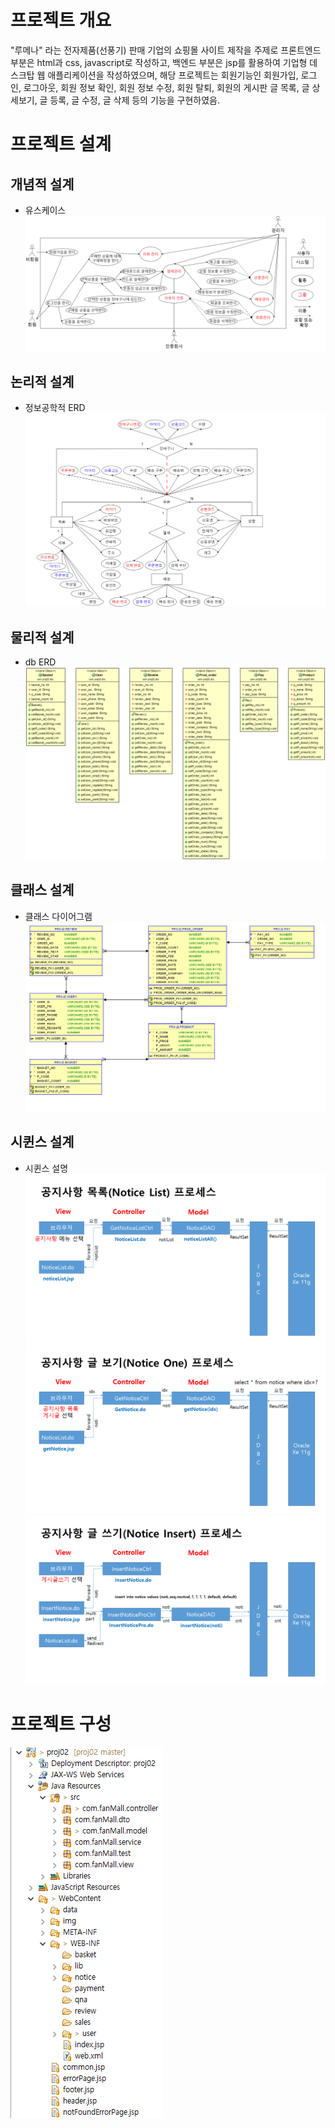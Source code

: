 # 프로젝트 개요
"루메나" 라는 전자제품(선풍기) 판매 기업의 쇼핑몰 사이트 제작을 주제로 프론트엔드 부분은 html과 css, javascript로 작성하고, 백엔드 부분은 jsp를 활용하여 기업형 데스크탑 웹 애플리케이션을 작성하였으며, 해당 프로젝트는 회원기능인 회원가입, 로그인, 로그아웃, 회원 정보 확인, 회원 정보 수정, 회원 탈퇴, 회원의 게시판 글 목록, 글 상세보기, 글 등록, 글 수정, 글 삭제 등의 기능을 구현하였음.

# 프로젝트 설계

## 개념적 설계
- 유스케이스
![유스케이스](./img/useCaseDiagram.png "유스케이스")

## 논리적 설계
- 정보공학적 ERD
![정보공학적 ERD](./img/nERD.png "정보공학적 ERD")

## 물리적 설계
- db ERD
![db ERD](./img/pro02_DTO.png "db ERD")

## 클래스 설계
- 클래스 다이어그램
![클래스 다이어그램](./img/pro02_ERD.png "클래스 다이어그램")

## 시퀸스 설계
- 시퀸스 설명
![공지사항목록 프로세스1](./img/sequence/seq1.PNG "공지사항목록 프로세스")
![공지사항목록 프로세스2](./img/sequence/seq2.PNG "공지사항목록 프로세스")
![공지사항목록 프로세스3](./img/sequence/seq3.PNG "공지사항목록 프로세스")

# 프로젝트 구성

![프로젝트 구성도](./img/proj2.png "프로젝트 리소스 구성도")
